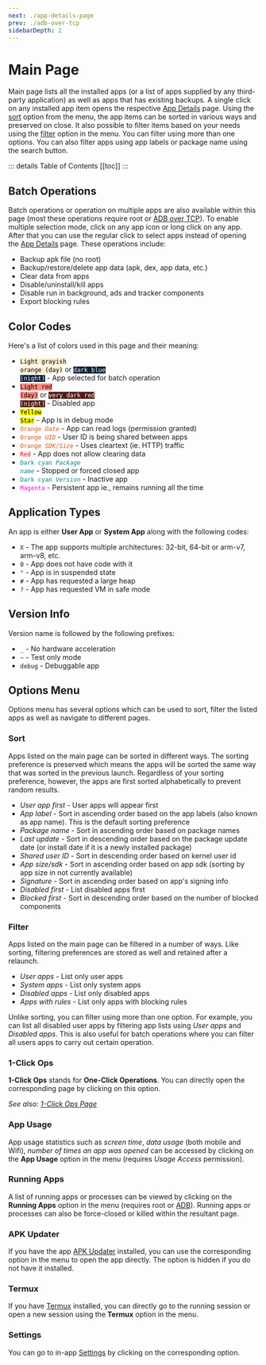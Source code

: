```yaml
---
next: ./app-details-page
prev: ./adb-over-tcp
sidebarDepth: 2
---
```

# Main Page

Main page lists all the installed apps (or a list of apps supplied by any third-party application) as well as apps that has existing backups. A single click on any installed app item opens the respective [App Details][4] page. Using the [sort](#sort) option from the menu, the app items can be sorted in various ways and preserved on close. It also possible to filter items based on your needs using the [filter](#filter) option in the menu. You can filter using more than one options. You can also filter apps using app labels or package name using the search button.

::: details Table of Contents
[[toc]]
:::

## Batch Operations
Batch operations or operation on multiple apps are also available within this page (most these operations require root or [ADB over TCP][1]). To enable multiple selection mode, click on any app icon or long click on any app. After that you can use the regular click to select apps instead of opening the [App Details][4] page. These operations include:
- Backup apk file (no root)
- Backup/restore/delete app data (apk, dex, app data, etc.)
- Clear data from apps
- Disable/uninstall/kill apps
- Disable run in background, ads and tracker components
- Export blocking rules

## Color Codes
Here's a list of colors used in this page and their meaning:
- <code style="background-color: #FCEED1; color: #000">Light grayish orange (day)</code> or <code style="background-color: #091F36; color: #FFF">dark blue (night)</code> - App selected for batch operation
- <code style="background-color: #FF8A80; color: #000">Light red (day)</code> or <code style="background-color: #4F1C14; color: #FFF">very dark red (night)</code> - Disabled app
- <code style="background-color: yellow; color: #000">Yellow Star</code> - App is in debug mode
- <code style="color: #E05915">Orange _Date_</code> - App can read logs (permission granted)
- <code style="color: #E05915FF">Orange _UID_</code> - User ID is being shared between apps
- <code style="color: #E05915FF">Orange _SDK/Size_</code> - Uses cleartext (ie. HTTP) traffic
- <code style="color: red">Red</code> - App does not allow clearing data
- <code style="color: #09868BFF">Dark cyan _Package name_</code> - Stopped or forced closed app
- <code style="color: #09868BFF">Dark cyan _Version_</code> - Inactive app
- <code style="color: magenta">Magenta</code> - Persistent app ie., remains running all the time

## Application Types
An app is either **User App** or **System App** along with the following codes:
- `X` - The app supports multiple architectures: 32-bit, 64-bit or arm-v7, arm-v8, etc.
- `0` - App does not have code with it
- `°` - App is in suspended state
- `#` - App has requested a large heap
- `?` - App has requested VM in safe mode

## Version Info
Version name is followed by the following prefixes:
- `_` - No hardware acceleration
- `~` - Test only mode
- `debug` - Debuggable app

## Options Menu
Options menu has several options which can be used to sort, filter the listed apps as well as navigate to different pages.

### Sort
Apps listed on the main page can be sorted in different ways. The sorting preference is preserved which means the apps will be sorted the same way that was sorted in the previous launch. Regardless of your sorting preference, however, the apps are first sorted alphabetically to prevent random results.
- _User app first_ - User apps will appear first
- _App label_ - Sort in ascending order based on the app labels (also known as app name). This is the default sorting preference
- _Package name_ - Sort in ascending order based on package names
- _Last update_ - Sort in descending order based on the package update date (or install date if it is a newly installed package)
- _Shared user ID_ - Sort in descending order based on kernel user id
- _App size/sdk_ - Sort in ascending order based on app sdk (sorting by app size in not currently available)
- _Signature_ - Sort in ascending order based on app's signing info
- _Disabled first_ - List disabled apps first
- _Blocked first_ - Sort in descending order based on the number of blocked components

### Filter
Apps listed on the main page can be filtered in a number of ways. Like sorting, filtering preferences are stored as well and retained after a relaunch.
- _User apps_ - List only user apps
- _System apps_ - List only system apps
- _Disabled apps_ - List only disabled apps
- _Apps with rules_ - List only apps with blocking rules

Unlike sorting, you can filter using more than one option. For example, you can list all disabled user apps by filtering app lists using _User apps_ and _Disabled apps_. This is also useful for batch operations where you can filter all users apps to carry out certain operation.

### 1-Click Ops
**1-Click Ops** stands for **One-Click Operations**. You can directly open the corresponding page by clicking on this option.

_See also: [1-Click Ops Page][5]_

### App Usage
App usage statistics such as _screen time_, _data usage_ (both mobile and Wifi), _number of times an app was opened_ can be accessed by clicking on the **App Usage** option in the menu (requires _Usage Access_ permission).

### Running Apps
A list of running apps or processes can be viewed by clicking on the **Running Apps** option in the menu (requires root or [ADB][1]). Running apps or processes can also be force-closed or killed within the resultant page.

### APK Updater
If you have the app [APK Updater][3] installed, you can use the corresponding option in the menu to open the app directly. The option is hidden if you do not have it installed.

### Termux
If you have [Termux][2] installed, you can directly go to the running session or open a new session using the **Termux** option in the menu.

### Settings
You can go to in-app [Settings][settings] by clicking on the corresponding option.

[1]: ./adb-over-tcp.md
[2]: https://github.com/termux/termux-app
[3]: https://github.com/rumboalla/apkupdater
[4]: ./app-details-page.md
[5]: ./one-click-ops-page.md
[settings]: ./settings-page.md
